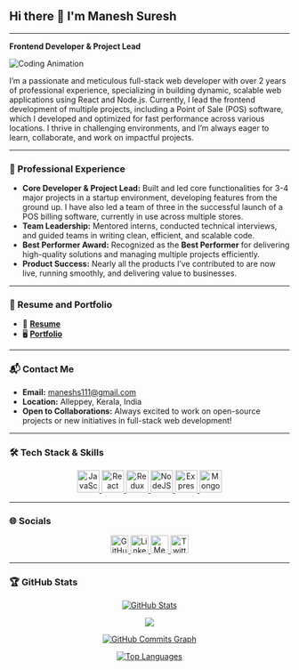 ## Hi there 👋 I'm **Manesh Suresh**

---

**Frontend Developer & Project Lead**

![Coding Animation](https://media.giphy.com/media/qgQUggAC3Pfv687qPC/giphy.gif)

I’m a passionate and meticulous full-stack web developer with over 2 years of professional experience, specializing in building dynamic, scalable web applications using React and Node.js. Currently, I lead the frontend development of multiple projects, including a Point of Sale (POS) software, which I developed and optimized for fast performance across various locations. I thrive in challenging environments, and I’m always eager to learn, collaborate, and work on impactful projects.

---

### 💼 Professional Experience

- **Core Developer & Project Lead:** Built and led core functionalities for 3-4 major projects in a startup environment, developing features from the ground up. I have also led a team of three in the successful launch of a POS billing software, currently in use across multiple stores.
- **Team Leadership:** Mentored interns, conducted technical interviews, and guided teams in writing clean, efficient, and scalable code.
- **Best Performer Award:** Recognized as the **Best Performer** for delivering high-quality solutions and managing multiple projects efficiently.
- **Product Success:** Nearly all the products I’ve contributed to are now live, running smoothly, and delivering value to businesses.

---

### 📜 Resume and Portfolio

- 📄 **[Resume](https://drive.google.com/file/d/1FoI3wvf6QKogc-wrFOBe0N3lnu7FxcKV/view?usp=drivesdk)** 
- 🖥️ **[Portfolio](https://manesh-suresh-portfolio.netlify.app/)**

---

### 📬 Contact Me

- **Email:** [maneshs111@gmail.com](mailto:maneshs111@gmail.com)
- **Location:** Alleppey, Kerala, India
- **Open to Collaborations:** Always excited to work on open-source projects or new initiatives in full-stack web development!

---

### 🛠️ Tech Stack & Skills

<p align="center">
  <a href="https://developer.mozilla.org/en-US/docs/Web/JavaScript" target="_blank">
    <img src="https://raw.githubusercontent.com/danielcranney/readme-generator/main/public/icons/skills/javascript-colored.svg" width="40" height="40" alt="JavaScript" />
  </a>
  <a href="https://reactjs.org/" target="_blank">
    <img src="https://raw.githubusercontent.com/danielcranney/readme-generator/main/public/icons/skills/react-colored.svg" width="40" height="40" alt="React" />
  </a>
  <a href="https://redux.js.org/" target="_blank">
    <img src="https://raw.githubusercontent.com/danielcranney/readme-generator/main/public/icons/skills/redux-colored.svg" width="40" height="40" alt="Redux" />
  </a>
  <a href="https://nodejs.org/en/" target="_blank">
    <img src="https://raw.githubusercontent.com/danielcranney/readme-generator/main/public/icons/skills/nodejs-colored.svg" width="40" height="40" alt="NodeJS" />
  </a>
  <a href="https://expressjs.com/" target="_blank">
    <img src="https://raw.githubusercontent.com/danielcranney/readme-generator/main/public/icons/skills/express-colored.svg" width="40" height="40" alt="Express" />
  </a>
  <a href="https://www.mongodb.com/" target="_blank">
    <img src="https://raw.githubusercontent.com/danielcranney/readme-generator/main/public/icons/skills/mongodb-colored.svg" width="40" height="40" alt="MongoDB" />
  </a>
</p>

---

### 🌐 Socials

<p align="center">
  <a href="https://github.com/manu-2509" target="_blank">
    <img src="https://raw.githubusercontent.com/danielcranney/readme-generator/main/public/icons/socials/github.svg" width="32" height="32" alt="GitHub" />
  </a>
  <a href="https://www.linkedin.com/in/Manesh-Suresh" target="_blank">
    <img src="https://raw.githubusercontent.com/danielcranney/readme-generator/main/public/icons/socials/linkedin.svg" width="32" height="32" alt="LinkedIn" />
  </a>
  <a href="http://www.medium.com/Manesh-Suresh" target="_blank">
    <img src="https://raw.githubusercontent.com/danielcranney/readme-generator/main/public/icons/socials/medium.svg" width="32" height="32" alt="Medium" />
  </a>
  <a href="https://www.twitter.com/_manesh_suresh" target="_blank">
    <img src="https://raw.githubusercontent.com/danielcranney/readme-generator/main/public/icons/socials/twitter.svg" width="32" height="32" alt="Twitter" />
  </a>
</p>

---

### 🏆 GitHub Stats

<p align="center">
  <a href="http://www.github.com/manu-2509">
    <img src="https://github-readme-stats.vercel.app/api?username=manu-2509&show_icons=true&count_private=true&title_color=3382ed&text_color=ffffff&icon_color=3382ed&bg_color=1c1917&hide_border=true&show_icons=true" alt="GitHub Stats" />
  </a>
</p>

<p align="center">
  <a href="http://www.github.com/manu-2509">
    <img src="https://github-readme-streak-stats.herokuapp.com/?user=manu-2509&stroke=ffffff&background=1c1917&ring=3382ed&fire=3382ed&currStreakNum=ffffff&currStreakLabel=3382ed&sideNums=ffffff&sideLabels=ffffff&dates=ffffff&hide_border=true" />
  </a>
</p>

<p align="center">
  <a href="http://www.github.com/manu-2509">
    <img src="https://activity-graph.herokuapp.com/graph?username=manu-2509&bg_color=1c1917&color=ffffff&line=3382ed&point=ffffff&area_color=1c1917&area=true&hide_border=true&custom_title=GitHub%20Commits%20Graph" alt="GitHub Commits Graph" />
  </a>
</p>

<p align="center">
  <a href="https://github.com/manu-2509">
    <img src="https://github-readme-stats.vercel.app/api/top-langs/?username=manu-2509&langs_count=10&title_color=3382ed&text_color=ffffff&icon_color=3382ed&bg_color=1c1917&hide_border=true&locale=en&custom_title=Top%20Languages" alt="Top Languages" />
  </a>
</p>
